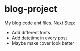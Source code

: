 # blog-project
My blog code and files.
Next Step:
* Add different fonts
* Add datetime in every post
* Maybe make cover look better
